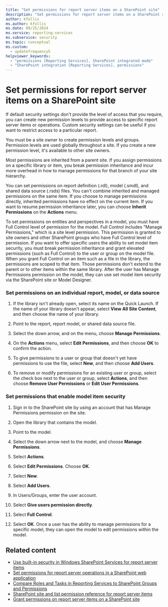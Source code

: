 ```yaml
---
title: "Set permissions for report server items on a SharePoint site"
description: "Set permissions for report server items on a SharePoint site"
author: kfollis
ms.author: kfollis
ms.date: 09/25/2024
ms.service: reporting-services
ms.subservice: security
ms.topic: conceptual
ms.custom:
  - updatefrequency5
helpviewer_keywords:
  - "permissions [Reporting Services], SharePoint integrated mode"
  - "SharePoint integration [Reporting Services], permissions"
---
```

# Set permissions for report server items on a SharePoint site
  If default security settings don't provide the level of access that you require, you can create new permission levels to provide access to specific report server items or operations. Custom security settings can be useful if you want to restrict access to a particular report.  
  
 You must be a site owner to create permission levels and groups. Permission levels are used globally throughout a site. If you create a new permission level, it's available to other site owners.  
  
 Most permissions are inherited from a parent site. If you assign permissions on a specific library or item, you break permission inheritance and incur more overhead in how to manage permissions for that branch of your site hierarchy.  
  
 You can set permissions on report definition (.rdl), model (.smdl), and shared data source (.rsds) files. You can't combine inherited and managed permissions on the same item. If you choose to manage permissions directly, inherited permissions have no effect on the current item. If you want to resume permission inheritance later, you can choose **Inherit Permissions** on the **Actions** menu.  
  
 To set permissions on entities and perspectives in a model, you must have Full Control level of permission for the model. Full Control includes "Manage Permissions," which is a site level permission. This permission is granted to site owners and other SharePoint groups who have Full Control level of permission. If you want to offer specific users the ability to set model item security, you must break permission inheritance and grant elevated permissions (such as Full Control) to the user or group on the model file. When you grant Full Control on an item such as a file in the library, the permissions are scoped to that item. Those permissions don't extend to the parent or to other items within the same library. After the user has Manage Permissions permission on the model, they can use set model item security via the SharePoint site or Model Designer.  
  
### Set permissions on an individual report, model, or data source  
  
1.  If the library isn't already open, select its name on the Quick Launch. If the name of your library doesn't appear, select **View All Site Content**, and then choose the name of your library.  
  
2.  Point to the report, report model, or shared data source file.  
  
3.  Select the down arrow, and on the menu, choose **Manage Permissions**.  
  
4.  On the **Actions** menu, select **Edit Permissions**, and then choose **OK** to confirm the action.  
  
5.  To give permissions to a user or group that doesn't yet have permissions to use the file, select **New**, and then choose **Add Users**.  
  
6.  To remove or modify permissions for an existing user or group, select the check box next to the user or group, select **Actions**, and then choose **Remove User Permissions** or **Edit User Permissions**.  
  
### Set permissions that enable model item security  
  
1.  Sign in to the SharePoint site by using an account that has Manage Permissions permission on the site.  
  
2.  Open the library that contains the model.  
  
3.  Point to the model.  
  
4.  Select the down arrow next to the model, and choose **Manage Permissions**.  
  
5.  Select **Actions**.  
  
6.  Select **Edit Permissions**. Choose **OK**.  
  
7.  Select **New**.  
  
8.  Select **Add Users**.  
  
9. In Users/Groups, enter the user account.  
  
10. Select **Give users permission directly**.  
  
11. Select **Full Control**.  
  
12. Select **OK**. Once a user has the ability to manage permissions for a specific model, they can open the model to edit permissions within the model.  
  
## Related content

- [Use built-in security in Windows SharePoint Services for report server items](../../reporting-services/security/use-built-in-security-in-windows-sharepoint-services-for-report-server-items.md)
- [Set permissions for report server operations in a SharePoint web application](../../reporting-services/security/set-permissions-for-report-server-operations-in-a-sharepoint-web-application.md)
- [Compare Roles and Tasks in Reporting Services to SharePoint Groups and Permissions](../../reporting-services/security/reporting-services-roles-tasks-vs-sharepoint-groups-permissions.md)
- [SharePoint site and list permission reference for report server items](../../reporting-services/security/sharepoint-site-and-list-permission-reference-for-report-server-items.md)
- [Grant permissions on report server items on a SharePoint site](../../reporting-services/security/granting-permissions-on-report-server-items-on-a-sharepoint-site.md)

